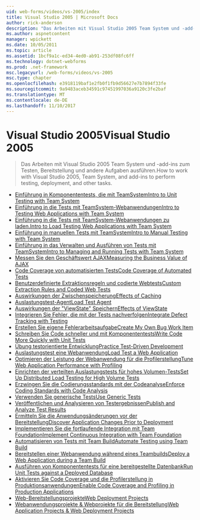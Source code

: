 ```yaml
---
uid: web-forms/videos/vs-2005/index
title: Visual Studio 2005 | Microsoft Docs
author: rick-anderson
description: "Das Arbeiten mit Visual Studio 2005 Team System und -add-ins zum Testen, Bereitstellung und andere Aufgaben ausführen."
ms.author: aspnetcontent
manager: wpickett
ms.date: 10/05/2011
ms.topic: article
ms.assetid: 1bcf9a1c-ed34-4ed0-ab91-253df08fc6ff
ms.technology: dotnet-webforms
ms.prod: .net-framework
msc.legacyurl: /web-forms/videos/vs-2005
msc.type: chapter
ms.openlocfilehash: e3918119baf1e2fb0f1fb9d56627e7b7894f33fe
ms.sourcegitcommit: 9a9483aceb34591c97451997036a9120c3fe2baf
ms.translationtype: MT
ms.contentlocale: de-DE
ms.lasthandoff: 11/10/2017
---
```

<a name="visual-studio-2005"></a><span data-ttu-id="9102d-103">Visual Studio 2005</span><span class="sxs-lookup"><span data-stu-id="9102d-103">Visual Studio 2005</span></span>
====================
> <span data-ttu-id="9102d-104">Das Arbeiten mit Visual Studio 2005 Team System und -add-ins zum Testen, Bereitstellung und andere Aufgaben ausführen.</span><span class="sxs-lookup"><span data-stu-id="9102d-104">How to work with Visual Studio 2005, Team System, and add-ins to perform testing, deployment, and other tasks.</span></span>


- [<span data-ttu-id="9102d-105">Einführung in Komponententests, die mit TeamSystem</span><span class="sxs-lookup"><span data-stu-id="9102d-105">Intro to Unit Testing with Team System</span></span>](introduction-to-unit-testing-with-team-system.md)
- [<span data-ttu-id="9102d-106">Einführung in die Tests mit TeamSystem-Webanwendungen</span><span class="sxs-lookup"><span data-stu-id="9102d-106">Intro to Testing Web Applications with Team System</span></span>](introduction-to-testing-web-applications-with-team-system.md)
- [<span data-ttu-id="9102d-107">Einführung in die Tests mit TeamSystem-Webanwendungen zu laden.</span><span class="sxs-lookup"><span data-stu-id="9102d-107">Intro to Load Testing Web Applications with Team System</span></span>](introduction-to-load-testing-web-applications-with-team-system.md)
- [<span data-ttu-id="9102d-108">Einführung in manuellen Tests mit TeamSystem</span><span class="sxs-lookup"><span data-stu-id="9102d-108">Intro to Manual Testing with Team System</span></span>](introduction-to-manual-testing-with-team-system.md)
- [<span data-ttu-id="9102d-109">Einführung in das Verwalten und Ausführen von Tests mit TeamSystem</span><span class="sxs-lookup"><span data-stu-id="9102d-109">Intro to Managing and Running Tests with Team System</span></span>](introduction-to-managing-and-running-tests-with-team-system.md)
- [<span data-ttu-id="9102d-110">Messen Sie den Geschäftswert AJAX</span><span class="sxs-lookup"><span data-stu-id="9102d-110">Measuring the Business Value of AJAX</span></span>](measuring-the-business-value-of-ajax.md)
- [<span data-ttu-id="9102d-111">Code Coverage von automatisierten Tests</span><span class="sxs-lookup"><span data-stu-id="9102d-111">Code Coverage of Automated Tests</span></span>](code-coverage-of-automated-tests.md)
- [<span data-ttu-id="9102d-112">Benutzerdefinierte Extraktionsregeln und codierte Webtests</span><span class="sxs-lookup"><span data-stu-id="9102d-112">Custom Extraction Rules and Coded Web Tests</span></span>](custom-extraction-rules-and-coded-web-tests.md)
- [<span data-ttu-id="9102d-113">Auswirkungen der Zwischenspeicherung</span><span class="sxs-lookup"><span data-stu-id="9102d-113">Effects of Caching</span></span>](the-effects-of-caching.md)
- [<span data-ttu-id="9102d-114">Auslastungstest-Agent</span><span class="sxs-lookup"><span data-stu-id="9102d-114">Load Test Agent</span></span>](using-the-load-test-agent.md)
- [<span data-ttu-id="9102d-115">Auswirkungen der "ViewState" Speichern</span><span class="sxs-lookup"><span data-stu-id="9102d-115">Effects of ViewState</span></span>](the-effects-of-viewstate.md)
- [<span data-ttu-id="9102d-116">Integrieren Sie Fehler, die mit der Tests nachverfolgen</span><span class="sxs-lookup"><span data-stu-id="9102d-116">Integrate Defect Tracking with Testing</span></span>](how-do-i-integrate-defect-tracking-with-testing.md)
- [<span data-ttu-id="9102d-117">Erstellen Sie eigene Fehlerarbeitsaufgabe</span><span class="sxs-lookup"><span data-stu-id="9102d-117">Create My Own Bug Work Item</span></span>](how-do-i-create-my-own-bug-work-item.md)
- [<span data-ttu-id="9102d-118">Schreiben Sie Code schneller und mit Komponententests</span><span class="sxs-lookup"><span data-stu-id="9102d-118">Write Code More Quickly with Unit Tests</span></span>](how-do-i-write-code-more-quickly-with-unit-tests.md)
- [<span data-ttu-id="9102d-119">Übung testorientierte Entwicklung</span><span class="sxs-lookup"><span data-stu-id="9102d-119">Practice Test-Driven Development</span></span>](how-do-i-practice-test-driven-development.md)
- [<span data-ttu-id="9102d-120">Auslastungstest eine Webanwendung</span><span class="sxs-lookup"><span data-stu-id="9102d-120">Load Test a Web Application</span></span>](how-do-i-load-test-a-web-application.md)
- [<span data-ttu-id="9102d-121">Optimieren der Leistung der Webanwendung für die Profilerstellung</span><span class="sxs-lookup"><span data-stu-id="9102d-121">Tune Web Application Performance with Profiling</span></span>](how-do-i-tune-web-application-performance-with-profiling.md)
- [<span data-ttu-id="9102d-122">Einrichten der verteilten Auslastungstests für hohes Volumen-Tests</span><span class="sxs-lookup"><span data-stu-id="9102d-122">Set Up Distributed Load Testing for High Volume Tests</span></span>](how-do-i-set-up-distributed-load-testing-for-high-volume-tests.md)
- [<span data-ttu-id="9102d-123">Erzwingen Sie die Codierungsstandards mit der Codeanalyse</span><span class="sxs-lookup"><span data-stu-id="9102d-123">Enforce Coding Standards with Code Analysis</span></span>](how-do-i-enforce-coding-standards-with-code-analysis.md)
- [<span data-ttu-id="9102d-124">Verwenden Sie generische Tests</span><span class="sxs-lookup"><span data-stu-id="9102d-124">Use Generic Tests</span></span>](how-do-i-use-generic-tests.md)
- [<span data-ttu-id="9102d-125">Veröffentlichen und Analysieren von Testergebnissen</span><span class="sxs-lookup"><span data-stu-id="9102d-125">Publish and Analyze Test Results</span></span>](how-do-i-publish-and-analyze-test-results.md)
- [<span data-ttu-id="9102d-126">Ermitteln Sie die Anwendungsänderungen vor der Bereitstellung</span><span class="sxs-lookup"><span data-stu-id="9102d-126">Discover Application Changes Prior to Deployment</span></span>](how-do-i-discover-application-changes-prior-to-deployment.md)
- [<span data-ttu-id="9102d-127">Implementieren Sie die fortlaufende Integration mit Team Foundation</span><span class="sxs-lookup"><span data-stu-id="9102d-127">Implement Continuous Integration with Team Foundation</span></span>](how-do-i-implement-continuous-integration-with-team-foundation.md)
- [<span data-ttu-id="9102d-128">Automatisieren von Tests mit Team Build</span><span class="sxs-lookup"><span data-stu-id="9102d-128">Automate Testing using Team Build</span></span>](how-do-i-automate-testing-using-team-build.md)
- [<span data-ttu-id="9102d-129">Bereitstellen einer Webanwendung während eines Teambuilds</span><span class="sxs-lookup"><span data-stu-id="9102d-129">Deploy a Web Application during a Team Build</span></span>](how-do-i-deploy-a-web-application-during-a-team-build.md)
- [<span data-ttu-id="9102d-130">Ausführen von Komponententests für eine bereitgestellte Datenbank</span><span class="sxs-lookup"><span data-stu-id="9102d-130">Run Unit Tests against a Deployed Database</span></span>](how-do-i-run-unit-tests-against-a-deployed-database.md)
- [<span data-ttu-id="9102d-131">Aktivieren Sie Code Coverage und die Profilerstellung in Produktionsanwendungen</span><span class="sxs-lookup"><span data-stu-id="9102d-131">Enable Code Coverage and Profiling in Production Applications</span></span>](how-do-i-enable-code-coverage-and-profiling-in-production-applications.md)
- [<span data-ttu-id="9102d-132">Web-Bereitstellungsprojekte</span><span class="sxs-lookup"><span data-stu-id="9102d-132">Web Deployment Projects</span></span>](web-deployment-projects.md)
- [<span data-ttu-id="9102d-133">Webanwendungsprojekte & Webprojekte für die Bereitstellung</span><span class="sxs-lookup"><span data-stu-id="9102d-133">Web Application Projects & Web Deployment Projects</span></span>](web-application-projects-web-deployment-projects.md)
